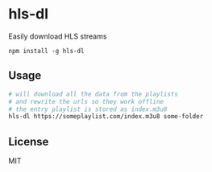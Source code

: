 # hls-dl

Easily download HLS streams

```
npm install -g hls-dl
```

## Usage

```sh
# will download all the data from the playlists
# and rewrite the urls so they work offline
# the entry playlist is stored as index.m3u8
hls-dl https://someplaylist.com/index.m3u8 some-folder
```

## License

MIT
